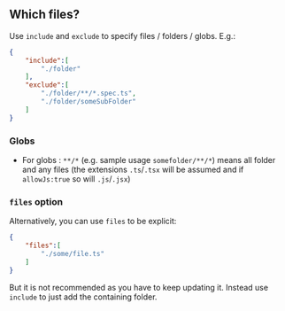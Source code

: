 ## Which files?

Use `include` and `exclude` to specify files / folders / globs. E.g.:


```json
{
    "include":[
        "./folder"
    ],
    "exclude":[
        "./folder/**/*.spec.ts",
        "./folder/someSubFolder"
    ]
}
```

### Globs

* For globs : `**/*` (e.g. sample usage `somefolder/**/*`) means all folder and any files (the extensions `.ts`/`.tsx` will be assumed and if `allowJs:true` so will `.js`/`.jsx`)

### `files` option
Alternatively, you can use `files` to be explicit: 

```json
{
    "files":[
        "./some/file.ts"
    ]
}
```

But it is not recommended as you have to keep updating it. Instead use `include` to just add the containing folder. 
